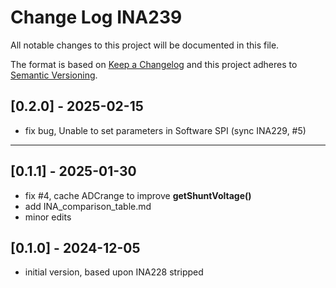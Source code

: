 # Change Log INA239

All notable changes to this project will be documented in this file.

The format is based on [Keep a Changelog](http://keepachangelog.com/)
and this project adheres to [Semantic Versioning](http://semver.org/).

## [0.2.0] - 2025-02-15
- fix bug, Unable to set parameters in Software SPI (sync INA229, #5)

----

## [0.1.1] - 2025-01-30
- fix #4, cache ADCrange to improve **getShuntVoltage()**
- add INA_comparison_table.md
- minor edits


## [0.1.0] - 2024-12-05
- initial version, based upon INA228 stripped




